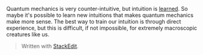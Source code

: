 Quantum mechanics is very counter-intuitive, but intuition is [learned](https://www.psychologytoday.com/us/basics/intuition). So maybe it's possible to learn new intuitions that makes quantum mechanics make more sense. The best way to train our intuition is through direct experience, but this is difficult, if not impossible, for extremely macroscopic creatures like us. 


> Written with [StackEdit](https://stackedit.io/).
<!--stackedit_data:
eyJoaXN0b3J5IjpbMTk2MDk1MjkxNCwxNTU0MDYzODc3LDczMD
k5ODExNl19
-->